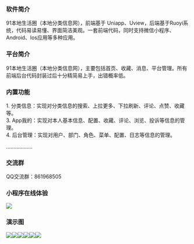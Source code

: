 ### 软件简介

91本地生活圈（本地分类信息网），前端基于 Uniapp、Uview，后端基于Ruoyi系统，代码易读易懂、界面简洁美观。一套前端代码，同时支持微信小程序、Android、Ios应用等多种应用。

### 平台简介

91本地生活圈（本地分类信息网），主要包括首页、收藏、消息、平台管理。所有前端后台代码封装过后十分精简易上手，出错概率低。

### 内置功能

1\. 分类信息：实现对分类信息的搜索、上拉更多、下拉刷新、评论、点赞、收藏等。  
3\. App我的：实现对本人基本信息、配置、收藏、评论、浏览、投诉等信息的管理。  
4\. 后台管理：实现对用户、部门、角色、菜单、配置、日志等信息的管理。

..................

### 交流群

QQ交流群：861968505

### 小程序在线体验

![](https://oscimg.oschina.net/oscnet/up-193a027d626b3b898ecc417370aeadac437.jpg)

### 演示图

![](https://oscimg.oschina.net/oscnet/up-2065745d52f9d1d52200f4c4a57b4429ec3.png)![](https://oscimg.oschina.net/oscnet/up-f03ce0f835db5cb0aba3e32643ad019b1f3.png)![](https://oscimg.oschina.net/oscnet/up-9ac31f9bc7ac327610b3b38c7d1443fe908.png)![](https://oscimg.oschina.net/oscnet/up-fd401c7ed25a5b330f94a91ea32399fa8e2.png)![](https://oscimg.oschina.net/oscnet/up-a01043a6a713fb11ee1db51b8af231c4f7c.png)![](https://oscimg.oschina.net/oscnet/up-8a06e2ef7e6d1be3e6735cb9990ba55a196.png)